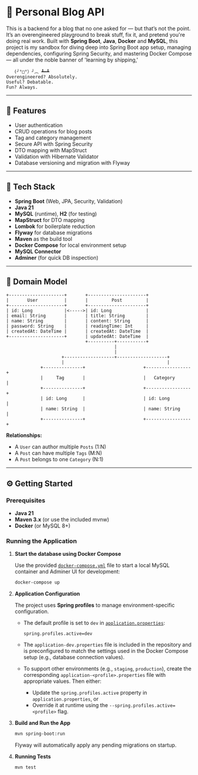 # 📝 Personal Blog API

This is a backend for a blog that no one asked for — but that’s not the point. It’s an overengineered playground to
break stuff, fix it, and pretend you're doing real work. Built with **Spring Boot**, **Java**, **Docker** and
**MySQL**, this project is my sandbox for diving deep into Spring Boot app setup, managing dependencies,
configuring Spring Security, and mastering Docker Compose — all under the noble banner of 'learning by shipping,'

```
   (╯°□°）╯︵ ┻━┻
Overengineered? Absolutely.
Useful? Debatable.
Fun? Always.
```

---

## 🚀 Features

- User authentication
- CRUD operations for blog posts
- Tag and category management
- Secure API with Spring Security
- DTO mapping with MapStruct
- Validation with Hibernate Validator
- Database versioning and migration with Flyway

---

## 🧰 Tech Stack

- **Spring Boot** (Web, JPA, Security, Validation)
- **Java 21**
- **MySQL** (runtime), **H2** (for testing)
- **MapStruct** for DTO mapping
- **Lombok** for boilerplate reduction
- **Flyway** for database migrations
- **Maven** as the build tool
- **Docker Compose** for local environment setup
- **MySQL Connector**
- **Adminer** (for quick DB inspection)

---

## 🧠 Domain Model

```
+---------------------+       +----------------------+
|       User          |       |         Post         |
+---------------------+       +----------------------+
| id: Long            |<----->| id: Long             |
| email: String       |       | title: String        |
| name: String        |       | content: String      |
| password: String    |       | readingTime: Int     |
| createdAt: DateTime |       | createdAt: DateTime  |
+---------------------+       | updatedAt: DateTime  |
                              +----------+-----------+
                                         |
                                         |
                     +-------------------+-------------------+
                     |                                       |
             +---------------+                      +-----------------+
             |     Tag       |                      |   Category      |
             +---------------+                      +-----------------+
             | id: Long      |                      | id: Long        |
             | name: String  |                      | name: String    |
             +---------------+                      +-----------------+

```

**Relationships:**

- A `User` can author multiple `Posts` (1:N)
- A `Post` can have multiple `Tags` (M:N)
- A `Post` belongs to one `Category` (N:1)

---

## ⚙️ Getting Started

### Prerequisites

- **Java 21**
- **Maven 3.x** (or use the included mvnw)
- **Docker** (or MySQL 8+)

### Running the Application

1. **Start the database using Docker Compose**

   Use the provided [`docker-compose.yml`](./docker-compose.yml) file to start a local MySQL container and Adminer UI
   for development:

   ```bash
   docker-compose up
   ```

2. **Application Configuration**

   The project uses **Spring profiles** to manage environment-specific configuration.

    - The default profile is set to `dev` in [`application.properties`](./src/main/resources/application.properties):

      ```properties
      spring.profiles.active=dev
      ```

    - The `application-dev.properties` file is included in the repository and is preconfigured to match the settings
      used in the Docker Compose setup (e.g., database connection values).

    - To support other environments (e.g., `staging`, `production`), create the corresponding
      `application-<profile>.properties` file with appropriate values. Then either:
        - Update the `spring.profiles.active` property in `application.properties`, or
        - Override it at runtime using the `--spring.profiles.active=<profile>` flag.

3. **Build and Run the App**

   ```bash
   mvn spring-boot:run
   ```

   Flyway will automatically apply any pending migrations on startup.

4. **Running Tests**

   ```bash
   mvn test
   ```
